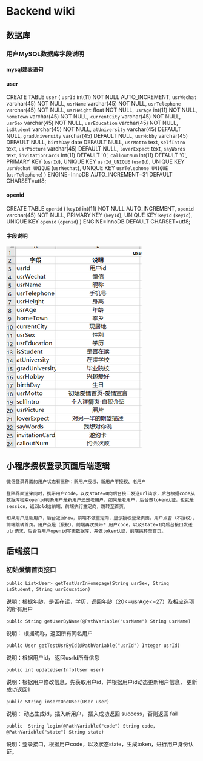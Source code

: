 # Backend wiki

## 数据库

### 用户MySQL数据库字段说明

#### mysql建表语句

#### user
CREATE TABLE `user` (
  `usrId` int(11) NOT NULL AUTO_INCREMENT,
  `usrWechat` varchar(45) NOT NULL,
  `usrName` varchar(45) NOT NULL,
  `usrTelephone` varchar(45) NOT NULL,
  `usrHeight` float NOT NULL,
  `usrAge` int(11) NOT NULL,
  `homeTown` varchar(45) NOT NULL,
  `currentCity` varchar(45) NOT NULL,
  `usrSex` varchar(45) NOT NULL,
  `usrEducation` varchar(45) NOT NULL,
  `isStudent` varchar(45) NOT NULL,
  `atUniversity` varchar(45) DEFAULT NULL,
  `gradUniversity` varchar(45) DEFAULT NULL,
  `usrHobby` varchar(45) DEFAULT NULL,
  `birthDay` date DEFAULT NULL,
  `usrMotto` text,
  `selfIntro` text,
  `usrPicture` varchar(45) DEFAULT NULL,
  `loverExpect` text,
  `sayWords` text,
  `invitationCards` int(11) DEFAULT '0',
  `calloutNum` int(11) DEFAULT '0',
  PRIMARY KEY (`usrId`),
  UNIQUE KEY `usrId_UNIQUE` (`usrId`),
  UNIQUE KEY `usrWechat_UNIQUE` (`usrWechat`),
  UNIQUE KEY `usrTelephone_UNIQUE` (`usrTelephone`)
) ENGINE=InnoDB AUTO_INCREMENT=31 DEFAULT CHARSET=utf8;

#### openid
CREATE TABLE `openid` (
  `keyId` int(11) NOT NULL AUTO_INCREMENT,
  `openid` varchar(45) NOT NULL,
  PRIMARY KEY (`keyId`),
  UNIQUE KEY `keyId` (`keyId`),
  UNIQUE KEY `openid` (`openid`)
) ENGINE=InnoDB DEFAULT CHARSET=utf8;


#### 字段说明

![1534388259115](.\pictures\1534388259115.png)

## 小程序授权登录页面后端逻辑

```
微信登录界面的用户状态有三种：新用户授权、新用户不授权、老用户
```
```
登陆界面渲染同时，携带用户code，以及state=0向后台接口发送url请求，后台根据code从 数据库检索openid判断用户是新用户还是老用户，如果是老用户，后台做token认证，也就是 session，返回old给前端，前端执行重定向，跳转至首页。
```
```
如果用户是新用户，后台返回new，前端不做重定向，显示授权登录页面。用户点否（不授权），前端跳转首页。用户点是（授权），前端再次携带* 用户code，以及state=1向后台接口发送ulr请求，后台将用户openid写进数据库，并做token认证，前端跳转至首页。
```


## 后端接口

### 初始爱情首页接口

```
public List<User> getTestUsrInHomepage(String usrSex, String isStudent, String usrEducation)
```

说明：根据年龄，是否在读，学历，返回年龄（20<=usrAge<=27）及相应选项的所有用户



```
public String getUserByName(@PathVariable("usrName") String usrName)
```

说明： 根据昵称，返回所有同名用户

```
public User getTestUsrById(@PathVariable("usrId") Integer usrId)
```

说明：根据用户id， 返回usrId所有信息

```
public int updateUserInfo(User user)
```

说明：根据用户修改信息，先获取用户id，并根据用户id动态更新用户信息， 更新成功返回1

```
public String insertOneUser(User user)
```

说明： 动态生成id，插入新用户， 插入成功返回 success，否则返回 fail

```
public  String login(@PathVariable("code") String code, @PathVariable("state") String state)
```
说明：登录接口，根据用户code，以及状态state，生成token，进行用户身份认证。


